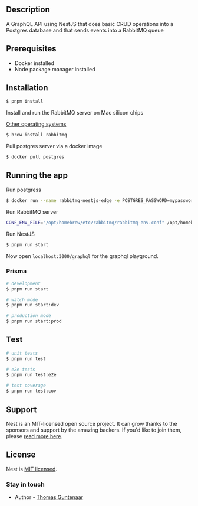 ## Description


A GraphQL API using NestJS that does basic CRUD operations into a Postgres database and that sends events into a RabbitMQ queue

## Prerequisites

- Docker installed
- Node package manager installed

## Installation

```bash
$ pnpm install
```

Install and run the RabbitMQ server on Mac silicon chips 

[Other operating systems](https://www.rabbitmq.com/docs/platforms)

```bash
$ brew install rabbitmq
```

Pull postgres server via a docker image
```bash
$ docker pull postgres
```

## Running the app

Run postgress
```bash
$ docker run --name rabbitmq-nestjs-edge -e POSTGRES_PASSWORD=mypassword -p 5432:5432 -d postgres
```

Run RabbitMQ server

``` bash
CONF_ENV_FILE="/opt/homebrew/etc/rabbitmq/rabbitmq-env.conf" /opt/homebrew/opt/rabbitmq/sbin/rabbitmq-server
```

Run NestJS
```bash
$ pnpm run start
```

Now open `localhost:3000/graphql` for the graphql playground.

### Prisma

```bash
# development
$ pnpm run start

# watch mode
$ pnpm run start:dev

# production mode
$ pnpm run start:prod
```

## Test

```bash
# unit tests
$ pnpm run test

# e2e tests
$ pnpm run test:e2e

# test coverage
$ pnpm run test:cov
```

## Support

Nest is an MIT-licensed open source project. It can grow thanks to the sponsors and support by the amazing backers. If you'd like to join them, please [read more here](https://docs.nestjs.com/support).

## License

Nest is [MIT licensed](LICENSE).

### Stay in touch

- Author - [Thomas Guntenaar](https://thomasguntenaar.com)
